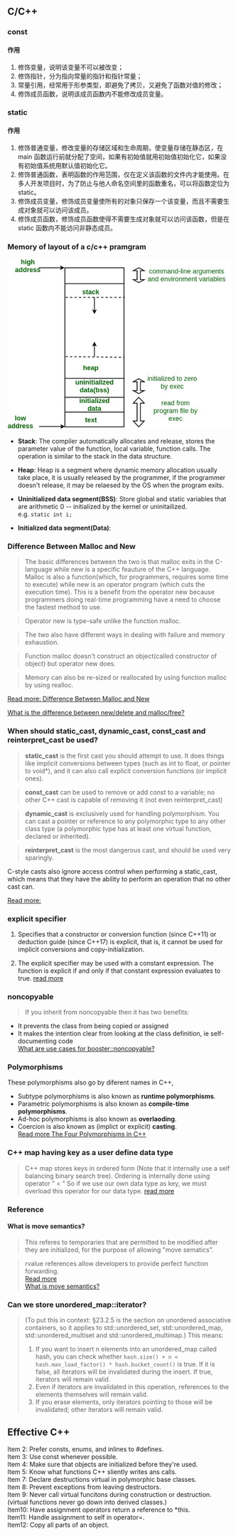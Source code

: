 


##  C/C++

### const

#### 作用

1. 修饰变量，说明该变量不可以被改变；
2. 修饰指针，分为指向常量的指针和指针常量；
3. 常量引用，经常用于形参类型，即避免了拷贝，又避免了函数对值的修改；
4. 修饰成员函数，说明该成员函数内不能修改成员变量。


### static

#### 作用
1. 修饰普通变量，修改变量的存储区域和生命周期，使变量存储在静态区，在 main 函数运行前就分配了空间，如果有初始值就用初始值初始化它，如果没有初始值系统用默认值初始化它。
2. 修饰普通函数，表明函数的作用范围，仅在定义该函数的文件内才能使用。在多人开发项目时，为了防止与他人命名空间里的函数重名，可以将函数定位为 static。
3. 修饰成员变量，修饰成员变量使所有的对象只保存一个该变量，而且不需要生成对象就可以访问该成员。
4. 修饰成员函数，修饰成员函数使得不需要生成对象就可以访问该函数，但是在 static 函数内不能访问非静态成员。


### Memory of layout of a c/c++ pramgram
![](./Images/memory_layout.jpg)
* **Stack**:  The compiler automatically allocates and release, stores the parameter value of the function, local variable, function calls. The operation is similar to the stack in the data structure.

* **Heap**: Heap is a segment where dynamic memory allocation usually take place, it is usually released by the programmer, if the programmer doesn't release, it may be relaesed by the OS when the program exits.

* **Uninitialized data segment(BSS)**: Store global and static variables that are arithmetic 0 -- initialized by the kernel or uninitailized.   
e.g. `static int i;`

* **Initialized data segment(Data)**: 

### Difference Between Malloc and New

> The basic differences between the two is that malloc exits in the C-language while new is a specific feauture of the C++ language. Malloc is also a function(which, for programmers, requires some time to execute) while new is an operator program (which cuts the execution time). This is a benefit from the operator new because programmers doing real-time programming have a need to choose the fastest method to use.

> Operator new is type-safe unlike the function malloc.

> The two also have different ways in dealing with failure and memory exhaustion.

> Function malloc doesn't construct an object(called constructor of object) but operator new does.

> Memory can also be re-sized or reallocated by using function malloc by using realloc. 

[Read more: Difference Between Malloc and New](http://www.differencebetween.net/technology/software-technology/difference-between-malloc-and-new/#ixzz6Cgc5Ovu6)

[What is the difference between new/delete and malloc/free?
](https://stackoverflow.com/questions/240212/what-is-the-difference-between-new-delete-and-malloc-free?r=SearchResults)



### When should static_cast, dynamic_cast, const_cast and reinterpret_cast be used?
> **static_cast** is the first cast you should attempt to use. It does things like implicit conversions between types (such as int to float, or pointer to void*), and it can also call explicit conversion functions (or implicit ones). 

> **const_cast** can be used to remove or add const to a variable; no other C++ cast is capable of removing it (not even reinterpret_cast)

> **dynamic_cast** is exclusively used for handling polymorphism. You can cast a pointer or reference to any polymorphic type to any other class type (a polymorphic type has at least one virtual function, declared or inherited). 

> **reinterpret_cast** is the most dangerous cast, and should be used very sparingly.

C-style casts also ignore access control when performing a static_cast, which means that they have the ability to perform an operation that no other cast can.

[Read more:](https://stackoverflow.com/questions/332030/when-should-static-cast-dynamic-cast-const-cast-and-reinterpret-cast-be-used)

### explicit specifier
1. Specifies that a constructor or conversion function (since C++11) or deduction guide (since C++17) is explicit, that is, it cannot be used for implicit conversions and copy-initialization.
2) The explicit specifier may be used with a constant expression. The function is explicit if and only if that constant expression evaluates to true.
[read more](https://en.cppreference.com/w/cpp/language/explicit)


### noncopyable
> If you inherit from noncopyable then it has two benefits:

* It prevents the class from being copied or assigned
* It makes the intention clear from looking at the class definition, ie self-documenting code  
[What are use cases for booster::noncopyable?
](https://stackoverflow.com/questions/3518853/what-are-use-cases-for-boosternoncopyable)

### Polymorphisms
These polymorphisms also go by diferent names in C++,
* Subtype polymorphisms is also known as **runtime polymorphisms**.
* Parametric polymorphisms is also known as **compile-time polymorphisms**.
* Ad-hoc polymorphisms is also known as **overlaoding**.
* Coercion is also known as (implict or explicit) **casting**.  
[Read more The Four Polymorphisms in C++](https://catonmat.net/cpp-polymorphism)

### C++ map having key as a user define data type
> C++ map stores keys in ordered form (Note that it internally use a self balancing binary search tree). Ordering is internally done using operator ” < " So if we use our own data type as key, we must overload this operator for our data type.
[read more](https://www.geeksforgeeks.org/c-map-key-user-define-data-type/)


### Reference

#### What is move semantics?

> This referes to temporaries that are permitted to be modified after they are initialized, for the purpose of allowing "move sematics".

> rvalue references allow developers to provide perfect function forwarding.  
[Read more](https://en.wikipedia.org/wiki/C%2B%2B11#Rvalue_references_and_move_constructors)  
[What is move semantics?](https://stackoverflow.com/questions/3106110/what-is-move-semantics)


### Can we store unordered_map<T>::iterator?
> (To put this in context: §23.2.5 is the section on unordered associative containers, so it applies to std::unordered_set, std::unordered_map, std::unordered_multiset and std::unordered_multimap.) This means:
>1. If you want to insert n elements into an unordered_map called hash, you can check whether
`hash.size() + n < hash.max_load_factor() * hash.bucket_count()`
is true. If it is false, all iterators will be invalidated during the insert. If true, iterators will remain valid.
>2. Even if iterators are invalidated in this operation, references to the elements themselves will remain valid.
>3. If you erase elements, only iterators pointing to those will be invalidated; other iterators will remain valid.

## Effective C++

Item 2: Prefer consts, enums, and inlines to #defines.  
Item 3: Use const whenever possible.  
Item 4: Make sure that objects are initialized before they're used.  
Item 5: Know what functions C++ sliently writes ans calls.  
Item 7: Declare destructions virtual in polymorphic base classes.  
Item 8: Prevent exceptions from leaving destructors.  
Item 9: Never call virtual funcitons during construction or destruction. (virtual functions never go down into derived classes.)  
Item10: Have assignment operators return a reference to *this.  
Item11: Handle assignment to self in operator=.  
Item12: Copy all parts of an object.



















